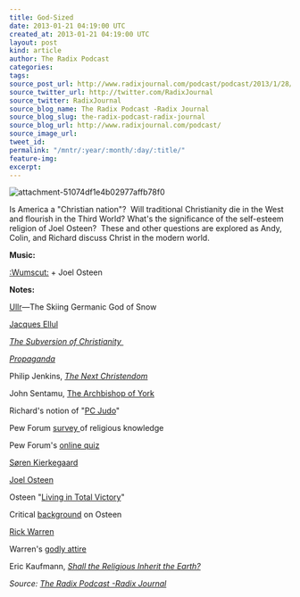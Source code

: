```yaml
---
title: God-Sized
date: 2013-01-21 04:19:00 UTC
created_at: 2013-01-21 04:19:00 UTC
layout: post
kind: article
author: The Radix Podcast
categories: 
tags: 
source_post_url: http://www.radixjournal.com/podcast/podcast/2013/1/28/god-sized
source_twitter_url: http://twitter.com/RadixJournal
source_twitter: RadixJournal
source_blog_name: The Radix Podcast -Radix Journal
source_blog_slug: the-radix-podcast-radix-journal
source_blog_url: http://www.radixjournal.com/podcast/
source_image_url: 
tweet_id: 
permalink: "/mntr/:year/:month/:day/:title/"
feature-img: 
excerpt: 
---
```

<img class="thumb-image" alt="attachment-51074df1e4b02977affb78f0" src="https://static1.squarespace.com/static/51c946cde4b0f05142538988/5298e223e4b008c3d680f470/5298e27ee4b008c3d680f84a/1385751289093/JoelOsteen.jpg?format=1000w">
          
        

        

      
    
    
  






<p>Is America a "Christian nation"?  Will traditional Christianity die in the West and flourish in the Third World? What's the significance of the self-esteem religion of Joel Osteen?  These and other questions are explored as Andy, Colin, and Richard discuss Christ in the modern world.</p><p><strong>Music:</strong></p><p><a href="https://itunes.apple.com/us/album/fuckit/id413122126">:Wumscut:</a> + Joel Osteen</p><p><strong>Notes:</strong></p><p><a href="http://en.wikipedia.org/wiki/Ullr">Ullr</a>—The Skiing Germanic God of Snow </p><p><a href="http://en.wikipedia.org/wiki/Jacques_Ellul">Jacques Ellul</a></p><p><em><a href="http://www.amazon.com/gp/product/0802800491/ref=as_li_ss_tl?ie=UTF8&amp;tag=alterright-20&amp;linkCode=as2&amp;camp=1789&amp;creative=390957&amp;creativeASIN=0802800491">The Subversion of Christianity </a></em></p><p><a href="http://www.amazon.com/gp/product/0394718747/ref=as_li_ss_tl?ie=UTF8&amp;tag=alterright-20&amp;linkCode=as2&amp;camp=1789&amp;creative=390957&amp;creativeASIN=0394718747"><em>Propaganda</em></a></p><p>Philip Jenkins, <em><a href="http://www.amazon.com/gp/product/0199767467/ref=as_li_ss_tl?ie=UTF8&amp;tag=alterright-20&amp;linkCode=as2&amp;camp=1789&amp;creative=390957&amp;creativeASIN=0199767467">The Next Christendom</a></em></p><p>John Sentamu, <a href="http://www.archbishopofyork.org/">The Archbishop of York</a></p><p>Richard's notion of "<a href="http://www.alternativeright.com/main/blogs/district-of-corruption/the-glenn-beck-deception/">PC Judo</a>" </p><p>Pew Forum <a href="http://www.pewforum.org/U-S-Religious-Knowledge-Survey.aspx?src=rkq-sidebar-a">survey </a>of religious knowledge </p><p>Pew Forum's <a href="http://features.pewforum.org/quiz/us-religious-knowledge/index.php">online quiz</a></p><p><a href="http://en.wikipedia.org/wiki/S%C3%B8ren_Kierkegaard">Søren Kierkegaard</a></p><p><a href="http://en.wikipedia.org/wiki/Joel_Osteen">Joel Osteen</a></p><p>Osteen "<a href="https://www.youtube.com/watch?v=Aw_VOuuwlIM&amp;playnext=1&amp;list=PL1D7C44FEC4D6457E&amp;feature=results_main">Living in Total Victory</a>"</p><p>Critical <a href="http://www.letusreason.org/popteac29.htm">background</a> on Osteen</p><p><a href="http://en.wikipedia.org/wiki/Rick_Warren">Rick Warren</a></p><p>Warren's <a href="http://1.bp.blogspot.com/-ztWD1a0InKw/UCT6I-dsxbI/AAAAAAAAAr0/Ar7-NljorIE/s400/rickwarren.jpg">godly attire</a></p><p>Eric Kaufmann, <em><a href="http://www.amazon.com/gp/product/1846681448/ref=as_li_ss_tl?ie=UTF8&amp;tag=alterright-20&amp;linkCode=as2&amp;camp=1789&amp;creative=390957&amp;creativeASIN=1846681448">Shall the Religious Inherit the Earth?</a></em></p><div class="">
    <i>Source: <a href="http://www.radixjournal.com/podcast/">The Radix Podcast -Radix Journal</a></i>
</div>
